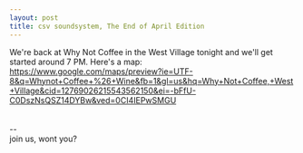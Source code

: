```yaml
---
layout: post
title: csv soundsystem, The End of April Edition
---
```

We're back at Why Not Coffee in the West Village tonight and we'll get started around 7 PM. Here's a map:<br/>
https://www.google.com/maps/preview?ie=UTF-8&q=Whynot+Coffee+%26+Wine&fb=1&gl=us&hq=Why+Not+Coffee,+West+Village&cid=12769026215543562150&ei=-bFfU-C0DszNsQSZ14DYBw&ved=0CI4IEPwSMGU<br/>
<br/>
<br/>
--<br/>
join us, wont you?<br/>
